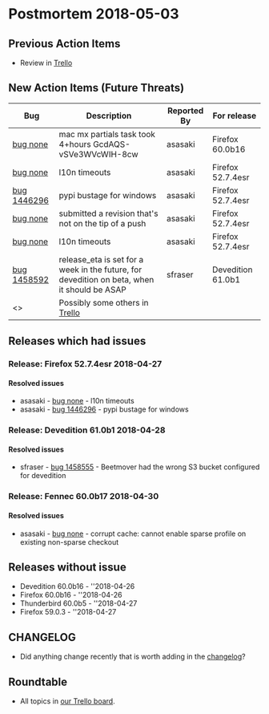 # Postmortem 2018-05-03

## Previous Action Items

* Review in [Trello](https://trello.com/b/aLnCtUjm/releaseduty)

## New Action Items (Future Threats)

| Bug                                                           | Description                | Reported By         | For release |
| ------------------------------------------------------------- | -------------------------- | ------------------- | ----------- |
| [bug none](https://bugzil.la/none)  | mac mx partials task took 4+hours GcdAQS-vSVe3WVcWIH-8cw | asasaki  | Firefox 60.0b16 |
| [bug none](https://bugzil.la/none)  | l10n timeouts | asasaki  | Firefox 52.7.4esr |
| [bug 1446296](https://bugzil.la/1446296)  | pypi bustage for windows | asasaki  | Firefox 52.7.4esr |
| [bug none](https://bugzil.la/none)  | submitted a revision that's not on the tip of a push | asasaki  | Firefox 52.7.4esr |
| [bug none](https://bugzil.la/none)  | l10n timeouts | asasaki  | Firefox 52.7.4esr |
| [bug 1458592](https://bugzil.la/1458592)  | release_eta is set for a week in the future, for devedition on beta, when it should be ASAP | sfraser  | Devedition 61.0b1 |
| <> | Possibly some others in [Trello](https://trello.com/b/aLnCtUjm/releaseduty) | | | | |

## Releases which had issues

### Release: Firefox 52.7.4esr 2018-04-27

#### Resolved issues
- asasaki - [bug none](https://bugzil.la/none) - l10n timeouts
- asasaki - [bug 1446296](https://bugzil.la/1446296) - pypi bustage for windows
### Release: Devedition 61.0b1 2018-04-28

#### Resolved issues
- sfraser - [bug 1458555](https://bugzil.la/1458555) - Beetmover had the wrong S3 bucket configured for devedition
### Release: Fennec 60.0b17 2018-04-30

#### Resolved issues
- asasaki - [bug none](https://bugzil.la/none) - corrupt cache: cannot enable sparse profile on existing non-sparse checkout

## Releases without issue

* Devedition 60.0b16 - ''2018-04-26
* Firefox 60.0b16 - ''2018-04-26
* Thunderbird 60.0b5 - ''2018-04-27
* Firefox 59.0.3 - ''2018-04-27

## CHANGELOG
- Did anything change recently that is worth adding in the [changelog](https://github.com/mozilla-releng/releasewarrior-2.0/blob/master/docs/CHANGELOG.md)?

## Roundtable
- All topics in [our Trello board](https://trello.com/b/aLnCtUjm/releaseduty).